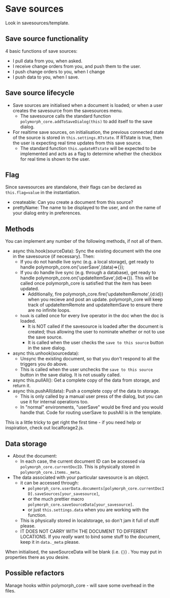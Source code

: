 # Save sources
Look in savesources/template.

## Save source functionality
4 basic functions of save sources:
- I pull data from you, when asked.
- I receive change orders from you, and push them to the user.
- I push change orders to you, when I change
- I push data to you, when I save.

## Save source lifecycle
- Save sources are initialised when a document is loaded; or when a user creates the savesource from the savesources menu.
    - The savesource calls the standard function `polymorph_core.addToSaveDialog(this)` to add itself to the save dialog. 
- For realtime save sources, on initialisation, the previous connected state of the source is stored in `this.settings.RTstate`. If RTstate is true, then the user is expecting real time updates from this save source.
    - The standard function `this.updateRTstate` will be expected to be implemented and acts as a flag to determine whether the checkbox for real time is shown to the user.

## Flag
Since savesources are standalone, their flags can be declared as `this.flag=value` in the instantiation.
- createable: Can you create a document from this source?
- prettyName: The name to be displayed to the user, and on the name of your dialog entry in preferences.

## Methods
You can implement any number of the following methods, if not all of them.

- async this.hook(sourceData): Sync the existing document with the one in the savesource (if necessary). Then:
    - If you do not handle live sync (e.g. a local storage), get ready to handle polymorph_core.on('userSave',(data)=>{});
    - If you do handle live sync (e.g. through a database), get ready to handle polymorph_core.on('updateItemSave',(id)=>{}). This will be called once polymorph_core is satisfied that the item has been updated.
        - Additionally, fire polymorph_core.fire('updateItemRemote',{d:id}) when you recieve and post an update. polymorph_core will keep track of updateItemRemote and updateItemSave to ensure there are no infinite loops.
    - `hook` is called once for every live operator in the doc when the doc is loaded. 
        - It is NOT called if the savesource is loaded after the document is created; thus allowing the user to nominate whether or not to use the save source.
        - It is called when the user checks the `save to this source` button in the save dialog.
- async this.unhook(sourcedata): 
    - Unsync the existing document, so that you don't respond to all the triggers you do above.
    - This is called when the user unchecks the `save to this source` button in the save dialog. It is not usually called.
- async this.pullAll(): Get a complete copy of the data from storage, and return it.
- async this.pushAll(data): Push a complete copy of the data to storage. 
    - This is only called by a manual user press of the dialog, but you can use it for internal operations too.
    - In "normal" environments, "userSave" would be fired and you would handle that. Code for routing userSave to pushAll is in the template.

This is a little tricky to get right the first time - if you need help or inspiration, check out localforage2.js.

## Data storage
- About the document:
    - In each case, the current document ID can be accessed via `polymorph_core.currentDocID`. This is physically stored in `polymorph_core.items._meta`.
- The data associated with your particular savesource is an object.
    - it can be accessed through:
        - `polymorph_core.userData.documents[polymorph_core.currentDocID].saveSources[your_savesource]`, 
        - or the much prettier macro `polymorph_core.saveSourceData[your_savesource]`.
        - or just `this.settings.data` when you are working with the function. 
    - This is physically stored in localstorage, so don't jam it full of stuff please. 
    - IT DOES NOT CARRY WITH THE DOCUMENT TO DIFFERENT LOCATIONS. If you _really_ want to bind some stuff to the document, keep it in `data._meta` please.

When initialised, the saveSourceData will be blank (i.e. `{}`) . You may put in properties there as you desire.

## Possible refactors
Manage hooks within polymorph_core - will save some overhead in the files.